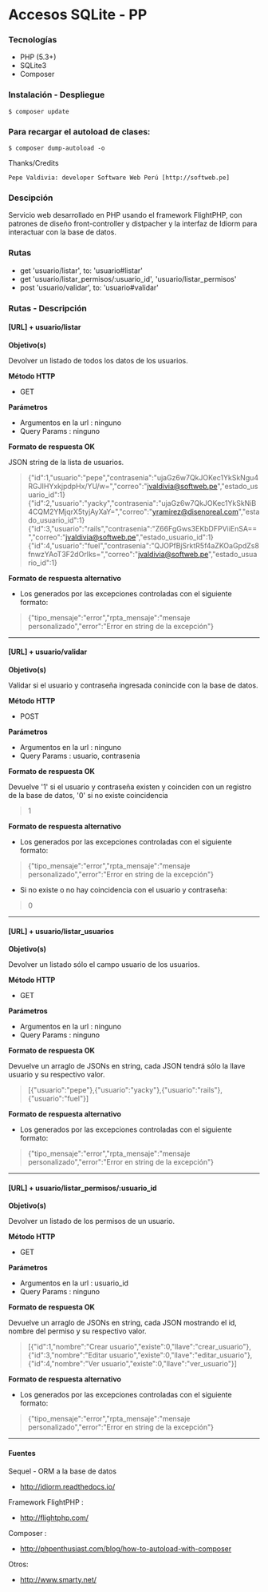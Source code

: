 # Accesos SQLite - PP

### Tecnologías

+ PHP (5.3+)
+ SQLite3
+ Composer

### Instalación - Despliegue

 	$ composer update

### Para recargar el autoload de clases:

 	$ composer dump-autoload -o

 Thanks/Credits

    Pepe Valdivia: developer Software Web Perú [http://softweb.pe]

### Descipción

Servicio web desarrollado en PHP usando el framework FlightPHP, con patrones de diseño front-controller y distpacher y la interfaz de Idiorm para interactuar con la base de datos.

### Rutas

+ get 'usuario/listar', to: 'usuario#listar'
+ get 'usuario/listar_permisos/:usuario_id', 'usuario/listar_permisos'
+ post 'usuario/validar', to: 'usuario#validar'

### Rutas - Descripción

#### [URL] + usuario/listar

<b>Objetivo(s)</b>

Devolver un listado de todos los datos de los usuarios.

<b>Método HTTP</b>

+ GET

<b>Parámetros</b>

+ Argumentos en la url : ninguno
+ Query Params : ninguno 

<b>Formato de respuesta OK</b>

JSON string de la lista de usuarios.

> {"id":1,"usuario":"pepe","contrasenia":"ujaGz6w7QkJOKec1YkSkNgu4RGJIHYxkjpdpHx/YU/w=","correo":"jvaldivia@softweb.pe","estado_usuario_id":1}{"id":2,"usuario":"yacky","contrasenia":"ujaGz6w7QkJOKec1YkSkNiB4CQM2YMjqrX5tyjAyXaY=","correo":"yramirez@disenoreal.com","estado_usuario_id":1}{"id":3,"usuario":"rails","contrasenia":"Z66FgGws3EKbDFPViiEnSA==","correo":"jvaldivia@softweb.pe","estado_usuario_id":1}{"id":4,"usuario":"fuel","contrasenia":"QJOPfBjSrktR5f4aZKOaGpdZs8fnwzYAoT3F2dOrIks=","correo":"jvaldivia@softweb.pe","estado_usuario_id":1}

<b>Formato de respuesta alternativo </b>

+ Los generados por las excepciones controladas con el siguiente formato:

> {"tipo_mensaje":"error","rpta_mensaje":"mensaje personalizado","error":"Error en string de la excepción"}

---

#### [URL] + usuario/validar

<b>Objetivo(s)</b>

Validar si el usuario y contraseña ingresada conincide con la base de datos.

<b>Método HTTP</b>

+ POST

<b>Parámetros</b>

+ Argumentos en la url : ninguno
+ Query Params : usuario, contrasenia

<b>Formato de respuesta OK</b>

Devuelve '1' si el usuario y contraseña existen y coinciden con un registro de la base de datos, '0' si no existe coincidencia

> 1

<b>Formato de respuesta alternativo </b>

+ Los generados por las excepciones controladas con el siguiente formato:

> {"tipo_mensaje":"error","rpta_mensaje":"mensaje personalizado","error":"Error en string de la excepción"}

+ Si no existe o no hay coincidencia con el usuario y contraseña:

> 0

---

#### [URL] + usuario/listar_usuarios

<b>Objetivo(s)</b>

Devolver un listado sólo el campo usuario de los usuarios.

<b>Método HTTP</b>

+ GET

<b>Parámetros</b>

+ Argumentos en la url : ninguno
+ Query Params : ninguno

<b>Formato de respuesta OK</b>

Devuelve un arraglo de JSONs en string, cada JSON tendrá sólo la llave usuario y su respectivo valor.

> [{"usuario":"pepe"},{"usuario":"yacky"},{"usuario":"rails"},{"usuario":"fuel"}]

<b>Formato de respuesta alternativo </b>

+ Los generados por las excepciones controladas con el siguiente formato:

> {"tipo_mensaje":"error","rpta_mensaje":"mensaje personalizado","error":"Error en string de la excepción"}

---

#### [URL] + usuario/listar_permisos/:usuario_id

<b>Objetivo(s)</b>

Devolver un listado de los permisos de un usuario.

<b>Método HTTP</b>

+ GET

<b>Parámetros</b>

+ Argumentos en la url : usuario_id
+ Query Params : ninguno

<b>Formato de respuesta OK</b>

Devuelve un arraglo de JSONs en string, cada JSON mostrando el id, nombre del permiso y su respectivo valor.

> [{"id":1,"nombre":"Crear usuario","existe":0,"llave":"crear_usuario"},{"id":3,"nombre":"Editar usuario","existe":0,"llave":"editar_usuario"},{"id":4,"nombre":"Ver usuario","existe":0,"llave":"ver_usuario"}]

<b>Formato de respuesta alternativo </b>

+ Los generados por las excepciones controladas con el siguiente formato:

> {"tipo_mensaje":"error","rpta_mensaje":"mensaje personalizado","error":"Error en string de la excepción"}

--- 

#### Fuentes

Sequel - ORM a la base de datos

+ http://idiorm.readthedocs.io/
	
Framework FlightPHP :

+ http://flightphp.com/

Composer :
+ http://phpenthusiast.com/blog/how-to-autoload-with-composer

Otros:
+ http://www.smarty.net/